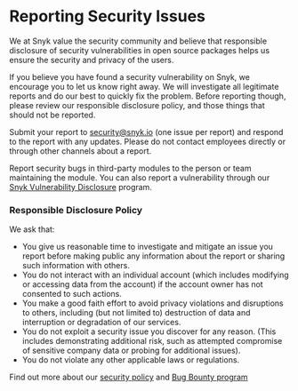 # Reporting Security Issues

We at Snyk value the security community and believe that responsible disclosure of security vulnerabilities in open source packages helps us ensure the security and privacy of the users.

If you believe you have found a security vulnerability on Snyk, we encourage you to let us know right away. We will investigate all legitimate reports and do our best to quickly fix the problem. Before reporting though, please review our responsible disclosure policy, and those things that should not be reported.

Submit your report to security@snyk.io (one issue per report) and respond to the report with any updates. Please do not contact employees directly or through other channels about a report.

Report security bugs in third-party modules to the person or team maintaining the module. You can also report a vulnerability through our [Snyk Vulnerability Disclosure](https://docs.google.com/a/snyk.io/forms/d/e/1FAIpQLSemwgWZ0JgK1ZULKhy9DZCQ5KulbLEldvmokAuRtt-_nrqNlA/viewform) program.

### Responsible Disclosure Policy

We ask that:

- You give us reasonable time to investigate and mitigate an issue you report before making public any information about the report or sharing such information with others.
- You do not interact with an individual account (which includes modifying or accessing data from the account) if the account owner has not consented to such actions.
- You make a good faith effort to avoid privacy violations and disruptions to others, including (but not limited to) destruction of data and interruption or degradation of our services.
- You do not exploit a security issue you discover for any reason. (This includes demonstrating additional risk, such as attempted compromise of sensitive company data or probing for additional issues).
- You do not violate any other applicable laws or regulations.

Find out more about our [security policy](https://snyk.io/docs/security) and [Bug Bounty program](https://snyk.io/docs/security#snyk-s-vulnerability-disclosure-program)
